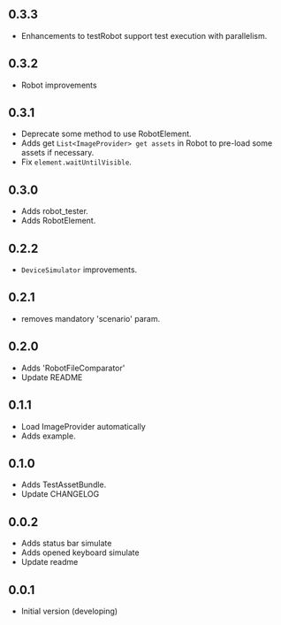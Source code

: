 ## 0.3.3

* Enhancements to testRobot support test execution with parallelism.

## 0.3.2

* Robot improvements

## 0.3.1

* Deprecate some method to use RobotElement.
* Adds get `List<ImageProvider> get assets` in Robot to pre-load some assets if necessary.
* Fix `element.waitUntilVisible`.

## 0.3.0

* Adds robot_tester.
* Adds RobotElement.

## 0.2.2

* `DeviceSimulator` improvements.

## 0.2.1

* removes mandatory 'scenario' param.

## 0.2.0

* Adds 'RobotFileComparator'
* Update README

## 0.1.1

* Load ImageProvider automatically
* Adds example.

## 0.1.0

* Adds TestAssetBundle.
* Update CHANGELOG

## 0.0.2

* Adds status bar simulate
* Adds opened keyboard simulate
* Update readme

## 0.0.1

* Initial version (developing)
